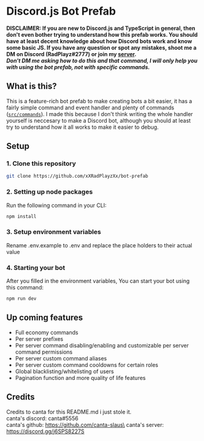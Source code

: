 # Discord.js Bot Prefab

**DISCLAIMER: If you are new to Discord.js and TypeScript in general, then don't even bother trying to understand how this prefab works. You should have at least decent knowledge about how Discord bots work and know some basic JS. If you have any question or spot any mistakes, shoot me a DM on Discord (RadPlayz#2777) or join my [server](https://discord.gg/rm6GP9wypc).**\
**_Don't DM me asking how to do this and that command, I will only help you with using the bot prefab, not with specific commands._**

## What is this?

This is a feature-rich bot prefab to make creating bots a bit easier, it has a fairly simple command and event handler and plenty of commands ([`src/commands`](src/commands)). I made this because I don't think writing the whole handler yourself is neccesary to make a Discord bot, although you should at least try to understand how it all works to make it easier to debug.

## Setup

### 1. Clone this repository

```bash
git clone https://github.com/xXRadPlayzXx/bot-prefab
```

### 2. Setting up node packages

Run the following command in your CLI:

```bash
npm install
```

### 3. Setup environment variables

Rename .env.example to .env and replace the place holders to their actual value

### 4. Starting your bot

After you filled in the environment variables, You can start your bot using this command:

```bash
npm run dev
```

## Up coming features

- Full economy commands
- Per server prefixes
- Per server command disabling/enabling and customizable per server command permissions
- Per server custom command aliases
- Per server custom command cooldowns for certain roles
- Global blacklisting/whitelisting of users
- Pagination function and more quality of life features

## Credits

Credits to canta for this README.md i just stole it.\
canta's discord: canta#5556\
canta's github: https://github.com/canta-slaus\
canta's server: https://discord.gg/j6SPS8227S
